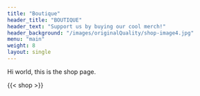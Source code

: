 ```yaml
---
title: "Boutique"
header_title: "BOUTIQUE"
header_text: "Support us by buying our cool merch!"
header_background: "/images/originalQuality/shop-image4.jpg"
menu: "main"
weight: 8
layout: single
---
```


Hi world, this is the shop page.

{{< shop >}}
